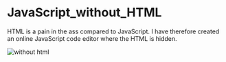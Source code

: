 # JavaScript_without_HTML
HTML is a pain in the ass compared to JavaScript. I have therefore created an online JavaScript code editor where the HTML is hidden.  

![without html](https://user-images.githubusercontent.com/48676920/56319502-38413e80-6162-11e9-9e96-59190ef5d000.JPG)
